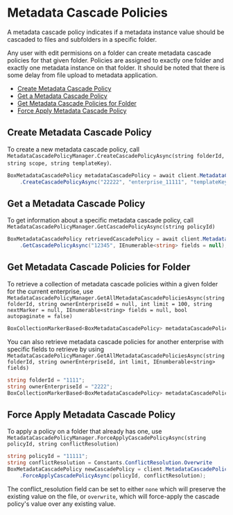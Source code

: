Metadata Cascade Policies
=========================

A metadata cascade policy indicates if a metadata instance value should be cascaded to files and subfolders in a 
specific folder.

Any user with edit permisions on a folder can create metadata cascade policies for that given folder. Policies are 
assigned to exactly one folder and exactly one metadata instance on that folder. It should be noted that there is some 
delay from file upload to metadata application.

<!-- START doctoc generated TOC please keep comment here to allow auto update -->
<!-- DON'T EDIT THIS SECTION, INSTEAD RE-RUN doctoc TO UPDATE -->


- [Create Metadata Cascade Policy](#create-metadata-cascade-policy)
- [Get a Metadata Cascade Policy](#get-a-metadata-cascade-policy)
- [Get Metadata Cascade Policies for Folder](#get-metadata-cascade-policies-for-folder)
- [Force Apply Metadata Cascade Policy](#force-apply-metadata-cascade-policy)

<!-- END doctoc generated TOC please keep comment here to allow auto update -->

Create Metadata Cascade Policy
------------------------------

To create a new metadata cascade policy, call
`MetadataCascadePolicyManager.CreateCascadePolicyAsync(string folderId, string scope, string templateKey)`.

```c#
BoxMetadataCascadePolicy metadataCascadePolicy = await client.MetadataCascadePolicyManager
    .CreateCascadePolicyAsync("22222", "enterprise_11111", "templateKey");
```

Get a Metadata Cascade Policy
-----------------------------

To get information about a specific metadata cascade policy, call
`MetadataCascadePolicyManager.GetCascadePolicyAsync(string policyId)`

```c#
BoxMetadataCascadePolicy retrievedCascadePolicy = await client.MetadataCascadePolicyManager
    .GetCascadePolicyAsync("12345", IEnumerable<string> fields = null);
```

Get Metadata Cascade Policies for Folder
----------------------------------------

To retrieve a collection of metadata cascade policies within a given folder for the current enterprise, use
`MetadataCascadePolicyManager.GetAllMetadataCascadePoliciesAsync(string folderId, string ownerEnterpriseId = null, int limit = 100, string nextMarker = null, IEnumerable<string> fields = null, bool autopaginate = false)`

```c#
BoxCollectionMarkerBased<BoxMetadataCascadePolicy> metadataCascadePolicies = await client.MetadataCascadePolicyManager.GetAllMetadataCascadePoliciesAsync("12345");
```

You can also retrieve metadata cascade policies for another enterprise with specific fields to retrieve by using
`MetadataCascadePolicyManager.GetAllMetadataCascadePoliciesAsync(string folderId, string ownerEnterpriseId, int limit, IEnumberable<string> fields)`

```c#
string folderId = "1111";
string ownerEnterpriseId = "2222";
BoxCollectionMarkerBased<BoxMetadataCascadePolicy> metadataCascadePolicies = await client.MetadataCascadePolicyManager.GetAllMetadataCascadePoliciesAsync(folderId, ownerEnterpriseId);
```

Force Apply Metadata Cascade Policy
-----------------------------------

To apply a policy on a folder that already has one, use
`MetadataCascadePolicyManager.ForceApplyCascadePolicyAsync(string policyId, string conflictResolution)`

```c#
string policyId = "11111";
string conflictResolution = Constants.ConflictResolution.Overwrite
BoxMetadataCascadePolicy newCascadePolicy = client.MetadataCascadePolicyManager
    .ForceApplyCascadePolicyAsync(policyId, conflictResolution);
```

The conflict_resolution field can be set to either `none` which will preserve the existing value on the file, or 
`overwrite`, which will force-apply the cascade policy's value over any existing value. 



